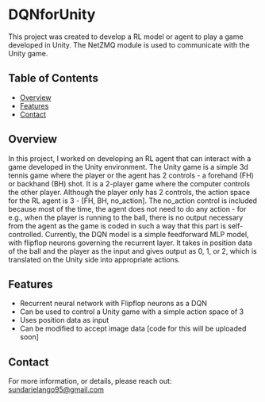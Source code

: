 # DQNforUnity

This project was created to develop a RL model or agent to play a game developed in Unity. The NetZMQ module is used to communicate with the Unity game. 

## Table of Contents
- [Overview](#overview)
- [Features](#features)
- [Contact](#contact)

## Overview

In this project, I worked on developing an RL agent that can interact with a game developed in the Unity environment. The Unity game is a simple 3d tennis game where the player or the agent has 2 controls - a forehand (FH) or backhand (BH) shot. It is a 2-player game where the computer controls the other player. Although the player only has 2 controls, the action space for the RL agent is 3 - [FH, BH, no_action]. The no_action control is included because most of the time, the agent does not need to do any action - for e.g., when the player is running to the ball, there is no output necessary from the agent as the game is coded in such a way that this part is self-controlled. Currently, the DQN model is a simple feedforward MLP model, with flipflop neurons governing the recurrent layer. It takes in position data of the ball and the player as the input and gives output as 0, 1, or 2, which is translated on the Unity side into appropriate actions. 

## Features

- Recurrent neural network with Flipflop neurons as a DQN
- Can be used to control a Unity game with a simple action space of 3
- Uses position data as input
- Can be modified to accept image data [code for this will be uploaded soon]

## Contact

For more information, or details, please reach out: sundarielango95@gmail.com
